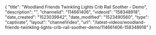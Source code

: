 {
    "title": "Woodland Friends Twinkling Lights Crib Rail Soother - Demo",
    "description": "",
    "channelid": "114661406",
    "videoid": "158348918",
    "date_created": "1523039942",
    "date_modified": "1523490560",
    "type": "captivate",
    "layout": "channelVideo",
    "url": "\/latest-videos\/woodland-friends-twinkling-lights-crib-rail-soother-demo\/114661406-158348918"
}